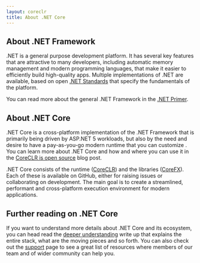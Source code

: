 ```yaml
---
layout: coreclr
title: About .NET Core
---
```

## About .NET Framework
.NET is a general purpose development platform. It has several key features that are attractive to many developers, including automatic memory management and modern programming languages, that make it easier to efficiently build high-quality apps. Multiple implementations of .NET are available, based on open [.NET Standards](https://github.com/dotnet/coreclr/blob/master/Documentation/dotnet-standards.md) that specify the fundamentals of the platform.

You can read more about the general .NET Framework in the [.NET Primer](http://dotnet.readthedocs.org/en/latest/concepts/primer.html).

## About .NET Core
.NET Core is a cross-platform implementation of the .NET Framework that is primarily being driven by ASP.NET 5 workloads, but also by the need and desire to have a pay-as-you-go modern runtime that you can customize . You can learn more about .NET Core and how and where you can use it in the [CoreCLR is open source](http://blogs.msdn.com/b/dotnet/archive/2015/02/03/coreclr-is-now-open-source.aspx) blog post.

.NET Core consists of the runtime ([CoreCLR](https://github.com/dotnet/coreclr)) and the libraries ([CoreFX](https://github.com/dotnet/corefs)). Each of these is available on GitHub, either for raising issues or collaborating on development. The main goal is to create a streamlined, performant and cross-platform execution environment for modern applications.  

## Further reading on .NET Core
If you want to understand more details about .NET Core and its ecosystem, you can head read the [deeper understanding](overview.html) write up that explains the entire stack, what are the moving pieces and so forth. You can also check out the [support](support.html) page to see a great list of resources where members of our team and of wider community can help you.
